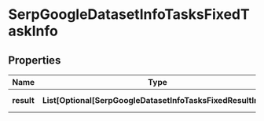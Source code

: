 # SerpGoogleDatasetInfoTasksFixedTaskInfo


## Properties

| Name | Type | Description | Notes |
|------------ | ------------- | ------------- | -------------|
**result** | **List[Optional[SerpGoogleDatasetInfoTasksFixedResultInfo]]** | array of results |[optional]|